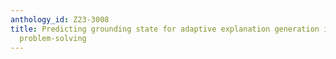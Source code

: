 ```yaml
---
anthology_id: Z23-3008
title: Predicting grounding state for adaptive explanation generation in analogical
  problem-solving
---
```


